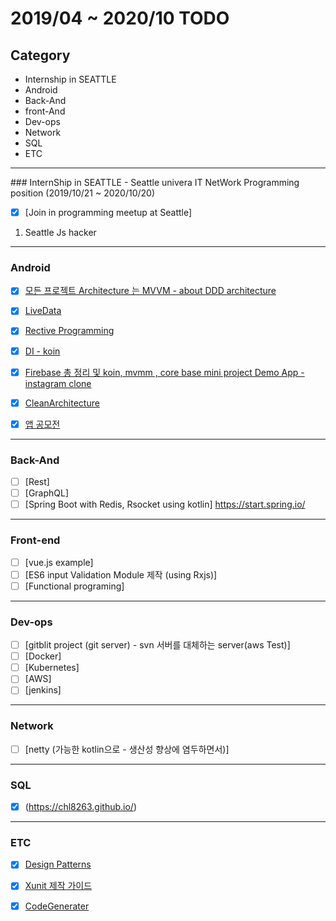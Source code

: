 # 2019/04 ~ 2020/10 TODO
## Category 

* Internship in SEATTLE
* Android
* Back-And
* front-And
* Dev-ops
* Network
* SQL
* ETC

<hr/>
### InternShip in SEATTLE - Seattle univera IT NetWork Programming position  (2019/10/21 ~ 2020/10/20)

- [x] [Join in programming meetup at Seattle]
1. Seattle Js hacker

<hr/>

### Android
- [x] [모든 프로젝트 Architecture 는 MVVM - about DDD architecture](https://github.com/chl8263/TDD-MVVM)

- [x] [LiveData](https://github.com/chl8263/MVVM_LiveData)

- [x] [Rective Programming](https://github.com/chl8263/GyunStagram)

- [x] [DI - koin](https://github.com/chl8263/MVVM_LiveData)

- [x] [Firebase 총 정리 및 koin, mvmm , core base mini project Demo App - instagram clone](https://github.com/chl8263/GyunStagram)

- [x] [CleanArchitecture](https://github.com/chl8263/Android_CleanArchitecture)

- [x] [앱 공모전](https://github.com/chl8263/WithPet)

<hr/>

### Back-And
- [ ] [Rest]
- [ ] [GraphQL]
- [ ] [Spring Boot with Redis, Rsocket using kotlin] 
https://start.spring.io/
<hr/>

### Front-end
- [ ] [vue.js example]
- [ ] [ES6 input Validation Module 제작  (using Rxjs)]
- [ ] [Functional programing]
<hr/>

### Dev-ops
- [ ] [gitblit project (git server) - svn 서버를 대체하는 server(aws Test)]
- [ ] [Docker]
- [ ] [Kubernetes]
- [ ] [AWS]
- [ ] [jenkins]

<hr/>

### Network
- [ ] [netty (가능한 kotlin으로 - 생산성 향상에 염두하면서)]

<hr/>

### SQL
- [x] (https://chl8263.github.io/)

<hr/>


### ETC

- [x] [Design Patterns](https://github.com/chl8263/DesignPatterns)

- [x] [Xunit 제작 가이드](https://github.com/chl8263/Xunit)

- [x] [CodeGenerater](https://github.com/chl8263/CodeGenerater)
